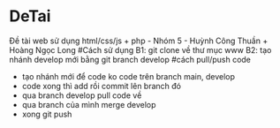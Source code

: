 # DeTai
Đề tài web sử dụng html/css/js + php - Nhóm 5 - Huỳnh Công Thuần + Hoàng Ngọc Long
#Cách sử dụng
B1: git clone về thư mục www
B2: tạo nhánh develop mới bằng git branch develop
#cách pull/push code
- tạo nhánh mới để code ko code trên branch main, develop
- code xong thì add rồi commit lên branch đó
- qua branch develop pull code về
- qua branch của mình merge develop
- xong git push